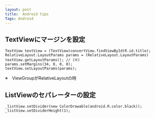 ```yaml
---
layout: post
title:  Android tips
Tags: Android
---
```

## TextViewにマージンを設定

	TextView textView = (TextView)convertView.findViewById(R.id.title);
	RelativeLayout.LayoutParams params = (RelativeLayout.LayoutParams) textView.getLayoutParams(); // (※)
	params.setMargins(34, 0, 0, 0);
	textView.setLayoutParams(params);

※　ViewGroupがRelativeLayoutの時

## ListViewのセパレーターの設定

	_listView.setDivider(new ColorDrawable(android.R.color.black));
	_listView.setDividerHeight(1);
